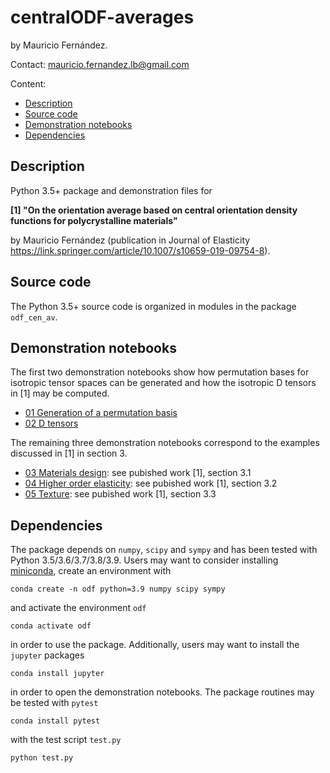 # centralODF-averages

by Mauricio Fernández.

Contact: mauricio.fernandez.lb@gmail.com

Content:

* [Description](#Description)
* [Source code](#Source-code)
* [Demonstration notebooks](#Demonstration-notebooks)
* [Dependencies](#Dependencies)

## Description

Python 3.5+ package and demonstration files for

**[1] "On the orientation average based on central orientation density functions for polycrystalline materials"**

by Mauricio Fernández (publication in Journal of Elasticity <https://link.springer.com/article/10.1007/s10659-019-09754-8>).

## Source code

The Python 3.5+ source code is organized in modules in the package `odf_cen_av`.

## Demonstration notebooks

The first two demonstration notebooks show how permutation bases for isotropic tensor spaces can be generated and how the isotropic D tensors in [1] may be computed.

* [01 Generation of a permutation basis](01_permutation_basis.ipynb)
* [02 D tensors](02_D_tensors.ipynb)

The remaining three demonstration notebooks correspond to the examples discussed in [1] in section 3.

* [03 Materials design](03_materials_design.ipynb): see pubished work [1], section 3.1
* [04 Higher order elasticity](04_higher_order_elasticity.ipynb): see pubished work [1], section 3.2
* [05 Texture](03_materials_design.ipynb): see pubished work [1], section 3.3

## Dependencies

The package depends on `numpy`, `scipy` and `sympy` and has been tested with Python 3.5/3.6/3.7/3.8/3.9. Users may want to consider installing [miniconda](https://docs.conda.io/en/latest/miniconda.html), create an environment with

```shell
conda create -n odf python=3.9 numpy scipy sympy
```

and activate the environment `odf`

```shell
conda activate odf
```

in order to use the package. Additionally, users may want to install the `jupyter` packages

```shell
conda install jupyter
```

in order to open the demonstration notebooks. The package routines may be tested with `pytest`

```shell
conda install pytest
```

with the test script `test.py`

```shell
python test.py
```
